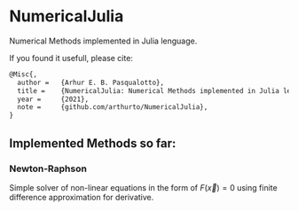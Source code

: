 # NumericalJulia
Numerical Methods implemented in Julia lenguage.

If you found it usefull, please cite: 

```LaTeX
@Misc{,
  author = 	 {Arhur E. B. Pasqualotto},
  title = 	 {NumericalJulia: Numerical Methods implemented in Julia lenguage.},
  year = 	 {2021},
  note = 	 {github.com/arthurto/NumericalJulia},
}
```

## Implemented Methods so far:

### Newton-Raphson
   Simple solver of non-linear equations in the form of $F(\vec{x}) = 0$ using finite difference approximation for derivative. 




